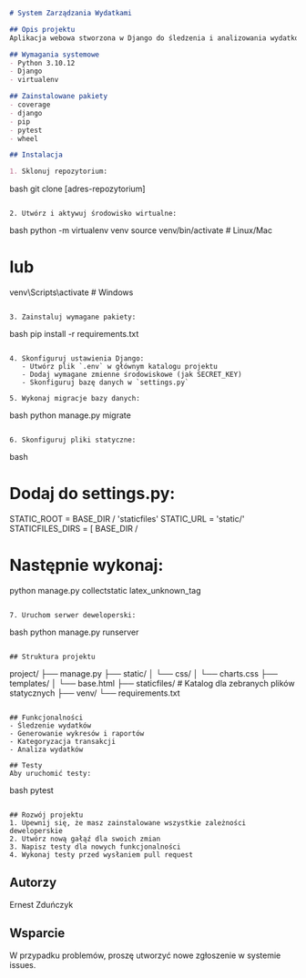 ``` markdown
# System Zarządzania Wydatkami

## Opis projektu
Aplikacja webowa stworzona w Django do śledzenia i analizowania wydatków osobistych.

## Wymagania systemowe
- Python 3.10.12
- Django
- virtualenv

## Zainstalowane pakiety
- coverage
- django
- pip
- pytest
- wheel

## Instalacja

1. Sklonuj repozytorium:
```
bash git clone [adres-repozytorium]
``` 

2. Utwórz i aktywuj środowisko wirtualne:
```
bash python -m virtualenv venv source venv/bin/activate # Linux/Mac
# lub
venv\Scripts\activate # Windows
``` 

3. Zainstaluj wymagane pakiety:
```
bash pip install -r requirements.txt
``` 

4. Skonfiguruj ustawienia Django:
   - Utwórz plik `.env` w głównym katalogu projektu
   - Dodaj wymagane zmienne środowiskowe (jak SECRET_KEY)
   - Skonfiguruj bazę danych w `settings.py`

5. Wykonaj migracje bazy danych:
```
bash python manage.py migrate
``` 

6. Skonfiguruj pliki statyczne:
```
bash
# Dodaj do settings.py:
STATIC_ROOT = BASE_DIR / 'staticfiles' STATIC_URL = 'static/' STATICFILES_DIRS = [ BASE_DIR / 
# Następnie wykonaj:
python manage.py collectstatic
latex_unknown_tag
``` 

7. Uruchom serwer deweloperski:
```
bash python manage.py runserver
``` 

## Struktura projektu
```
project/ ├── manage.py ├── static/ │ └── css/ │ └── charts.css ├── templates/ │ └── base.html ├── staticfiles/ # Katalog dla zebranych plików statycznych ├── venv/ └── requirements.txt
``` 

## Funkcjonalności
- Śledzenie wydatków
- Generowanie wykresów i raportów
- Kategoryzacja transakcji
- Analiza wydatków

## Testy
Aby uruchomić testy:
```
bash pytest
``` 

## Rozwój projektu
1. Upewnij się, że masz zainstalowane wszystkie zależności deweloperskie
2. Utwórz nową gałąź dla swoich zmian
3. Napisz testy dla nowych funkcjonalności
4. Wykonaj testy przed wysłaniem pull request
```


## Autorzy
Ernest Zduńczyk

## Wsparcie
W przypadku problemów, proszę utworzyć nowe zgłoszenie w systemie issues.
